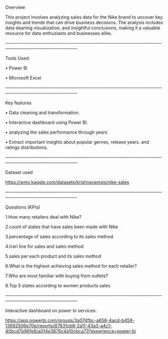 Overview

This project involves analyzing sales data for the Nike brand to uncover key insights and trends that can drive
business decisions. The analysis includes data deaning visualization, and insightful conclusions, making it a valuable
resource for data enthusiasts and businesses alike.

─────────────────────────────────────────────────────────────────────────

Tools Used:

• Power Bi

• Microsoft Excel

─────────────────────────────────────────────────────────────────────────

Key features

• Data cleaning and transformation.

• Interactive dashboard using Power Bl.

• analyzing the sales performance through years

• Extract important insights about popular genres, release years. and ratings distributions.


─────────────────────────────────────────────────────────────────────────

Dataset used

https://wmv.kaggle.com/datasets/krishnavamsis/nike-sales

─────────────────────────────────────────────────────────────────────────

Questions (KPIs)

1.How many retailers deal with Nike?

2.count of states that have sales been made with Nike

3.percentage of sales according to its sales method

4.trari line for sales and sales method

5.sales per each product and its sales method

6.What is the highest-achieving sales method for each retailer?

7.Who are most familiar with buying from outlets?

8.Top 5 states according to women products sales

─────────────────────────────────────────────────────────────────────────

Interactive dashboard on power bi services:

https://app.powerbi.com/groups/3a074fbc-a658-4acd-b459-13682506e70e/reports/87831cb8-2a11-43a3-a4c1-40bcd7b96fe8/a014e3876c4a10cbca73?experience=power-bi
